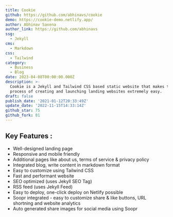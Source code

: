 ```yaml
---
title: Cookie
github: https://github.com/abhinavs/cookie
demo: https://cookie-demo.netlify.app/
author: Abhinav Saxena
author_link: https://github.com/abhinavs
ssg:
  - Jekyll
cms:
  - Markdown
css:
  - Tailwind
category:
  - Business
  - Blog
date: 2023-04-08T00:00:00.000Z
description: >-
  Cookie is a Jekyll and Tailwind CSS based static website that makes the whole
  process of creating and launching landing websites extremely easy.
draft: false
publish_date: '2021-01-12T20:33:49Z'
update_date: '2022-11-15T14:33:14Z'
github_star: 75
github_fork: 81
---
```

## Key Features :

- Well-designed landing page
- Responsive and mobile friendly
- Additional pages like about us, terms of service & privacy policy
- Integrated blog, write content in markdown format
- Easy to customize using Tailwind CSS
- Fast and performant website
- SEO optimized (uses Jekyll SEO Tag)
- RSS feed (uses Jekyll Feed)
- Easy to deploy, one-click deploy on Netlify possible
- Soopr integrated - easy to customize share & like buttons, URL shortning and website analytics
- Auto generated share images for social media using Soopr